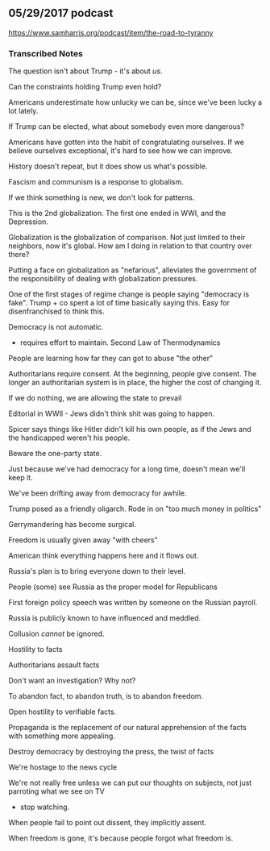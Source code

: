 ## 05/29/2017 podcast

https://www.samharris.org/podcast/item/the-road-to-tyranny

### Transcribed Notes

The question isn't about Trump - it's about _us_.

Can the constraints holding Trump even hold?

Americans underestimate how unlucky we can be, since we've been lucky a lot lately.

If Trump can be elected, what about somebody even more dangerous?

Americans have gotten into the habit of congratulating ourselves. If we believe ourselves exceptional, it's hard to see how we can improve.

History doesn't repeat, but it does show us what's possible.

Fascism and communism is a response to globalism.

If we think something is new, we don't look for patterns.

This is the 2nd globalization. The first one ended in WWI, and the Depression.

Globalization is the globalization of comparison. Not just limited to their neighbors, now it's global.  How am I doing in relation to that country over there?

Putting a face on globalization as "nefarious", alleviates the government of the responsibility of dealing with globalization pressures.

One of the first stages of regime change is people saying "democracy is fake". Trump + co spent a lot of time basically saying this. Easy for disenfranchised to think this.

Democracy is not automatic. 
- requires effort to maintain. Second Law of Thermodynamics

People are learning how far they can got to abuse "the other"

Authoritarians require consent.  At the beginning, people give consent.  The longer an authoritarian system is in place, the higher the cost of changing it.

If we do nothing, we are allowing the state to prevail

Editorial in WWII - Jews didn't think shit was going to happen.  

Spicer says things like Hitler didn't kill his own people, as if the Jews and the handicapped weren't his people.

Beware the one-party state.

Just because we've had democracy for a long time, doesn't mean we'll keep it.

We've been drifting away from democracy for awhile.

Trump posed as a friendly oligarch.  Rode in on "too much money in politics"

Gerrymandering has become surgical.

Freedom is usually given away "with cheers"

American think everything happens here and it flows out.

Russia's plan is to bring everyone down to their level.

People (some) see Russia as the proper model for Republicans

First foreign policy speech was written by someone on the Russian payroll.

Russia is publicly known to have influenced and meddled.

Collusion _cannot_ be ignored.

Hostility to facts

Authoritarians assault facts

Don't want an investigation? Why not?

To abandon fact, to abandon truth, is to abandon freedom.

Open hostility to verifiable facts.

Propaganda is the replacement of our natural apprehension of the facts with something more appealing.

Destroy democracy by destroying the press, the twist of facts

We're hostage to the news cycle

We're not really free unless we can put our thoughts on subjects, not just parroting what we see on TV
- stop watching.

When people fail to point out dissent, they implicitly assent.

When freedom is gone, it's because people forgot what freedom is.


